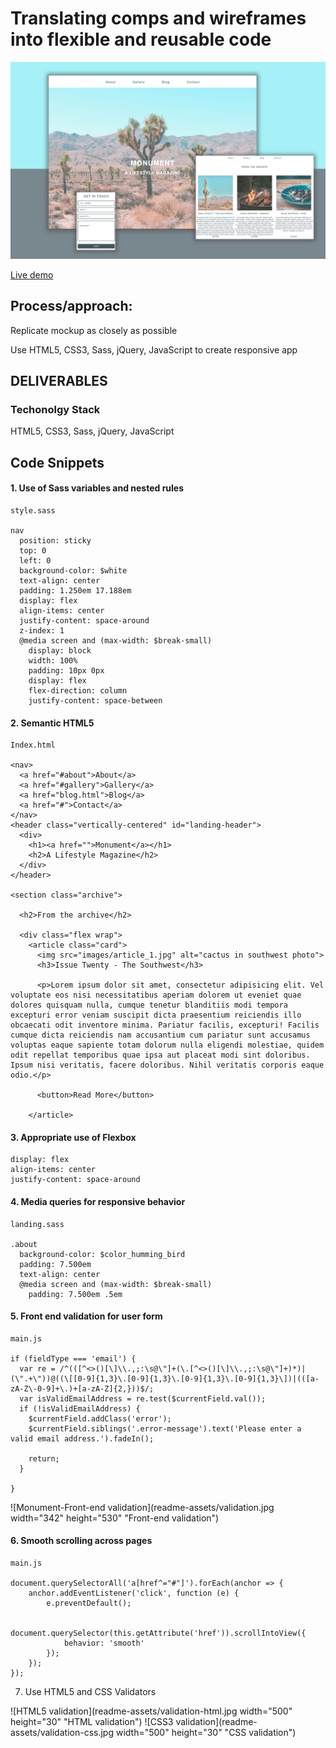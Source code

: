 # Translating comps and wireframes into flexible and reusable code


![Monument ](readme-assets/monument-branding.png "Monument app")

[Live demo](https://juancarlucci.github.io/monument/)

## Process/approach:

Replicate mockup as closely as possible

Use HTML5, CSS3, Sass, jQuery, JavaScript to create responsive app


## DELIVERABLES

### Techonolgy Stack

HTML5, CSS3, Sass, jQuery, JavaScript


## Code Snippets

#### 1. Use of Sass variables and nested rules

```
style.sass

nav
  position: sticky
  top: 0
  left: 0
  background-color: $white
  text-align: center
  padding: 1.250em 17.188em
  display: flex
  align-items: center
  justify-content: space-around
  z-index: 1
  @media screen and (max-width: $break-small)
    display: block
    width: 100%
    padding: 10px 0px
    display: flex
    flex-direction: column
    justify-content: space-between

```
#### 2. Semantic HTML5

```
Index.html

<nav>
  <a href="#about">About</a>
  <a href="#gallery">Gallery</a>
  <a href="blog.html">Blog</a>
  <a href="#">Contact</a>
</nav>
<header class="vertically-centered" id="landing-header">
  <div>
    <h1><a href="">Monument</a></h1>
    <h2>A Lifestyle Magazine</h2>
  </div>
</header>

<section class="archive">

  <h2>From the archive</h2>

  <div class="flex wrap">
    <article class="card">
      <img src="images/article_1.jpg" alt="cactus in southwest photo">
      <h3>Issue Twenty - The Southwest</h3>

      <p>Lorem ipsum dolor sit amet, consectetur adipisicing elit. Vel voluptate eos nisi necessitatibus aperiam dolorem ut eveniet quae dolores quisquam nulla, cumque tenetur blanditiis modi tempora excepturi error veniam suscipit dicta praesentium reiciendis illo obcaecati odit inventore minima. Pariatur facilis, excepturi! Facilis cumque dicta reiciendis nam accusantium cum pariatur sunt accusamus voluptas eaque sapiente totam dolorum nulla eligendi molestiae, quidem odit repellat temporibus quae ipsa aut placeat modi sint doloribus. Ipsum nisi veritatis, facere doloribus. Nihil veritatis corporis eaque odio.</p>

      <button>Read More</button>

    </article>
```


#### 3. Appropriate use of Flexbox

```
display: flex
align-items: center
justify-content: space-around

```

#### 4. Media queries for responsive behavior


```
landing.sass

.about
  background-color: $color_humming_bird
  padding: 7.500em
  text-align: center
  @media screen and (max-width: $break-small)
    padding: 7.500em .5em

```

#### 5. Front end validation for user form

```
main.js

if (fieldType === 'email') {
  var re = /^(([^<>()[\]\\.,;:\s@\"]+(\.[^<>()[\]\\.,;:\s@\"]+)*)|(\".+\"))@((\[[0-9]{1,3}\.[0-9]{1,3}\.[0-9]{1,3}\.[0-9]{1,3}\])|(([a-zA-Z\-0-9]+\.)+[a-zA-Z]{2,}))$/;
  var isValidEmailAddress = re.test($currentField.val());
  if (!isValidEmailAddress) {
    $currentField.addClass('error');
    $currentField.siblings('.error-message').text('Please enter a valid email address.').fadeIn();

    return;
  }

}

```
![Monument-Front-end validation](readme-assets/validation.jpg width="342" height="530" "Front-end validation")


#### 6. Smooth scrolling across pages

```
main.js

document.querySelectorAll('a[href^="#"]').forEach(anchor => {
    anchor.addEventListener('click', function (e) {
        e.preventDefault();

        document.querySelector(this.getAttribute('href')).scrollIntoView({
            behavior: 'smooth'
        });
    });
});

```
7. Use HTML5 and CSS Validators

![HTML5 validation](readme-assets/validation-html.jpg width="500" height="30" "HTML validation")
![CSS3 validation](readme-assets/validation-css.jpg width="500" height="30" "CSS validation")
